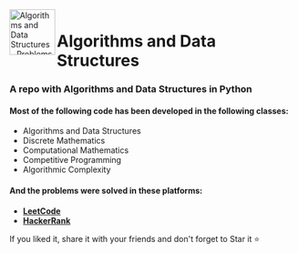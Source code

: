 <img align="left" width="80" height="80" src="https://camo.githubusercontent.com/a84c61e3a43823e5e0e5ef1040fb0d4ca3ebcf327df8541a3c1c67bb8218688d/68747470733a2f2f666972656261736573746f726167652e676f6f676c65617069732e636f6d2f76302f622f6d79706f7274666f6c696f2d35656537642e61707073706f742e636f6d2f6f2f736b696c6c73253246707974686f6e2e706e673f616c743d6d6564696126746f6b656e3d63346530646435622d623966652d346135322d616132622d303464333838643232373931" alt="Algorithms and Data Structures - Problems and Theory in Python">

# Algorithms and Data Structures

### A repo with Algorithms and Data Structures in Python

#### Most of the following code has been developed in the following classes:

- Algorithms and Data Structures
- Discrete Mathematics
- Computational Mathematics
- Competitive Programming
- Algorithmic Complexity

#### And the problems were solved in these platforms:

- [**LeetCode**](https://leetcode.com/)
- [**HackerRank**](https://www.hackerrank.com/)

If you liked it, share it with your friends and don't forget to Star it ⭐
